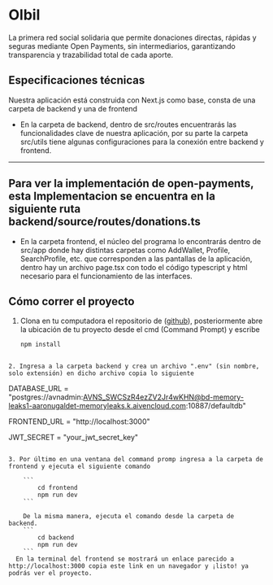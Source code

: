 # Olbil 
La primera red social solidaria que permite donaciones directas, rápidas y seguras mediante Open Payments, sin intermediarios, garantizando transparencia y trazabilidad total de cada aporte.

## Especificaciones técnicas
Nuestra aplicación está construida con Next.js como base, consta de una carpeta de backend y una de frontend

* En la carpeta de backend, dentro de src/routes encuentrarás las funcionalidades clave de nuestra aplicación, por su parte la carpeta src/utils tiene algunas configuraciones para la conexión entre backend y frontend.

---
Para ver la implementación de open-payments, esta Implementacion se encuentra en la siguiente ruta
backend/source/routes/donations.ts
---

* En la carpeta frontend, el núcleo del programa lo encontrarás dentro de src/app donde hay distintas carpetas como AddWallet, Profile, SearchProfile, etc. que corresponden a las pantallas de la aplicación, dentro hay un archivo page.tsx con todo el código typescript y html necesario para el funcionamiento de las interfaces.
    

## Cómo correr el proyecto

1. Clona en tu computadora el repositorio de  ([github](https://github.com/AaronUgalde/Memory-Leaks)), posteriormente abre la ubicación de tu proyecto desde el cmd (Command Prompt) y escribe

	```sh
	npm install
	
```

2. Ingresa a la carpeta backend y crea un archivo ".env" (sin nombre, solo extensión) en dicho archivo copia lo siguiente

```

DATABASE_URL = "postgres://avnadmin:AVNS_SWCSzR4ezZV2Jr4wKHN@bd-memory-leaks1-aaronugaldet-memoryleaks.k.aivencloud.com:10887/defaultdb"

FRONTEND_URL = "http://localhost:3000"

JWT_SECRET = "your_jwt_secret_key"

```

3. Por último en una ventana del command promp ingresa a la carpeta de frontend y ejecuta el siguiente comando
	
	```
		cd frontend
		npm run dev
	```

	De la misma manera, ejecuta el comando desde la carpeta de backend.
	```
		cd backend
		npm run dev
	```
  En la terminal del frontend se mostrará un enlace parecido a  http://localhost:3000 copia este link en un navegador y ¡listo! ya podrás ver el proyecto. 

